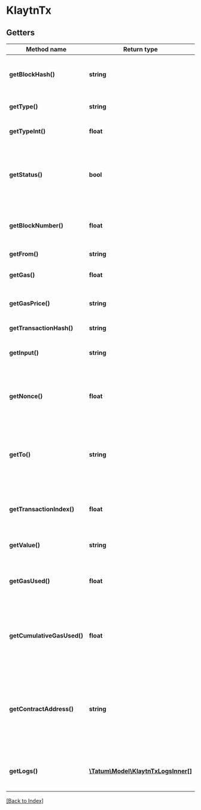 # KlaytnTx

## Getters

Method name | Return type | Description | Notes
------------ | ------------- | ------------- | -------------
**getBlockHash()** | **string** | Hash of the block where this transaction was in. | [optional]
**getType()** | **string** | Type of Klaytn Transaction | [optional]
**getTypeInt()** | **float** | Type of Klaytn Transaction | [optional]
**getStatus()** | **bool** | TRUE if the transaction was successful, FALSE, if the EVM reverted the transaction. | [optional]
**getBlockNumber()** | **float** | Block number where this transaction was in. | [optional]
**getFrom()** | **string** | Address of the sender. | [optional]
**getGas()** | **float** | Gas provided by the sender. | [optional]
**getGasPrice()** | **string** | Gas price provided by the sender in peb. | [optional]
**getTransactionHash()** | **string** | Hash of the transaction. | [optional]
**getInput()** | **string** | The data sent along with the transaction. | [optional]
**getNonce()** | **float** | The number of transactions made by the sender prior to this one. | [optional]
**getTo()** | **string** | Address of the receiver. 'null' when its a contract creation transaction. | [optional]
**getTransactionIndex()** | **float** | Integer of the transactions index position in the block. | [optional]
**getValue()** | **string** | Value transferred in peb. | [optional]
**getGasUsed()** | **float** | The amount of gas used by this specific transaction alone. | [optional]
**getCumulativeGasUsed()** | **float** | The total amount of gas used when this transaction was executed in the block. | [optional]
**getContractAddress()** | **string** | The contract address created, if the transaction was a contract creation, otherwise null. | [optional]
**getLogs()** | [**\Tatum\Model\KlaytnTxLogsInner[]**](KlaytnTxLogsInner.md) | Log events, that happened in this transaction. | [optional]

[[Back to Index]](../index.md)
